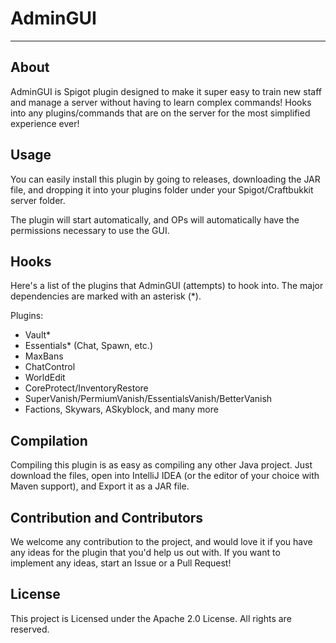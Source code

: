 # AdminGUI
---

## About
AdminGUI is Spigot plugin designed to make it super easy to train new staff and manage a server without having to learn complex commands! Hooks into any plugins/commands that are on the server for the most simplified experience ever!

## Usage
You can easily install this plugin by going to releases, downloading the JAR file, and dropping it into your plugins folder under your Spigot/Craftbukkit server folder.

The plugin will start automatically, and OPs will automatically have the permissions necessary to use the GUI.

## Hooks
Here's a list of the plugins that AdminGUI (attempts) to hook into. The major dependencies are marked with an asterisk (*).

Plugins:
- Vault*
- Essentials* (Chat, Spawn, etc.)
- MaxBans
- ChatControl
- WorldEdit
- CoreProtect/InventoryRestore
- SuperVanish/PermiumVanish/EssentialsVanish/BetterVanish
- Factions, Skywars, ASkyblock, and many more

## Compilation
Compiling this plugin is as easy as compiling any other Java project. Just download the files, open into IntelliJ IDEA (or the editor of your choice with Maven support), and Export it as a JAR file.

## Contribution and Contributors
We welcome any contribution to the project, and would love it if you have any ideas for the plugin that you'd help us out with. If you want to implement any ideas, start an Issue or a Pull Request!

## License
This project is Licensed under the Apache 2.0 License. All rights are reserved.
